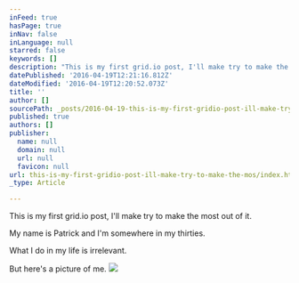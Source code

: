 ```yaml
---
inFeed: true
hasPage: true
inNav: false
inLanguage: null
starred: false
keywords: []
description: "This is my first grid.io post, I'll make try to make the most out of it."
datePublished: '2016-04-19T12:21:16.812Z'
dateModified: '2016-04-19T12:20:52.073Z'
title: ''
author: []
sourcePath: _posts/2016-04-19-this-is-my-first-gridio-post-ill-make-try-to-make-the-mos.md
published: true
authors: []
publisher:
  name: null
  domain: null
  url: null
  favicon: null
url: this-is-my-first-gridio-post-ill-make-try-to-make-the-mos/index.html
_type: Article

---
```

This is my first grid.io post, I'll make try to make the most out of it.

My name is Patrick and I'm somewhere in my thirties.

What I do in my life is irrelevant.

But here's a picture of me.
![](https://the-grid-user-content.s3-us-west-2.amazonaws.com/51e06d3b-2406-436e-807f-5e3412ee7f13.jpg)